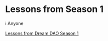 # Lessons from Season 1

<aside>
ℹ️ Anyone

</aside>

[Lessons from Dream DAO Season 1](Lessons%20from%20Season%201%2084aac46c6ef74cce86fe08c78778c54e/Lessons%20from%20Dream%20DAO%20Season%201%2063054de4b323460283b3140f8f803850.csv)